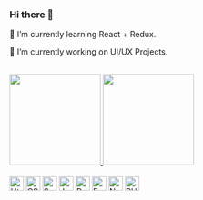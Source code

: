 ### Hi there 👋

<p>📖 I’m currently learning React + Redux.</p>
<p>💎 I’m currently working on UI/UX Projects.</p>

<!--
**arielcardoso/arielcardoso** is a ✨ _special_ ✨ repository because its `README.md` (this file) appears on your GitHub profile.

Here are some ideas to get you started:

- 🔭 I’m currently working on ...
- 🌱 I’m currently learning ...
- 👯 I’m looking to collaborate on ...
- 🤔 I’m looking for help with ...
- 💬 Ask me about ...
- 📫 How to reach me: ...
- 😄 Pronouns: ...
- ⚡ Fun fact: ...
-->

<br/>
<div>
  <a href="https://github.com/arielcardoso" >
    <img height="160em" src="https://github-readme-stats.vercel.app/api?username=arielcardoso&show_icons=true&hide=stars&theme=vue-dark&include_all_commits=true&count_private=true"  />
    <img height="160em" src="https://github-readme-stats.vercel.app/api/top-langs/?username=arielcardoso&layout=compact&langs_count=8&theme=vue-dark"  />
  </a>
</div>

<br/>
<div style="display:inline-block">
  <img align="center" alt="Html5" src="https://img.shields.io/badge/HTML5-E34F26?style=for-the-badge&logo=html5&logoColor=white" height="25" />
  <img align="center" alt="CSS3" src="https://img.shields.io/badge/CSS3-1572B6?style=for-the-badge&logo=css3&logoColor=white" height="25" />
  <img align="center" alt="Sass" src="https://img.shields.io/badge/Sass-CC6699?style=for-the-badge&logo=sass&logoColor=white" height="25" />
  <img align="center" alt="Javascript" src="https://img.shields.io/badge/JavaScript-F7DF1E?style=for-the-badge&logo=javascript&logoColor=black" height="25" />
  <img align="center" alt="React.Js" src="https://img.shields.io/badge/React-20232A?style=for-the-badge&logo=react&logoColor=61DAFB" height="25" />
  <img align="center" alt="Express.Js" src="https://img.shields.io/badge/Express.js-404D59?style=for-the-badge" height="25" />
  <img align="center" alt="Node" src="https://img.shields.io/badge/Node.js-43853D?style=for-the-badge&logo=node.js&logoColor=white" height="25" />
  <img align="center" alt="PHP" src="https://img.shields.io/badge/PHP-777BB4?style=for-the-badge&logo=php&logoColor=white" height="25" />
</div>

<!-- 
<br/>
<div style="display:inline-block">
  <a href="https://linkedin.com/in/arielcardoso" target="_blank" >
    <img src="https://img.shields.io/badge/LinkedIn-0077B5?style=for-the-badge&logo=linkedin&logoColor=white">
  </a>
</div> -->
